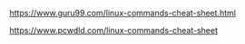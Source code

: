 https://www.guru99.com/linux-commands-cheat-sheet.html

https://www.pcwdld.com/linux-commands-cheat-sheet
